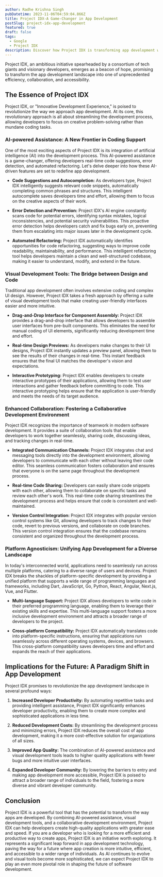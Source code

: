 ```yaml
---
author: Radhe Krishna Singh
pubDatetime: 2023-11-06T04:59:04.866Z
title: Project IDX-A Game-Changer in App Development
postSlug: project-idx-app-development
featured: true
draft: false
tags:
  - Google
  - Project IDX
description: Discover how Project IDX is transforming app development with AI-powered assistance and intuitive visual tools. Boost productivity, reduce costs, and create high-quality applications effortlessly. Explore the future of app development with Project IDX!
---
```


Project IDX, an ambitious initiative spearheaded by a consortium of tech giants and visionary developers, emerges as a beacon of hope, promising to transform the app development landscape into one of unprecedented efficiency, collaboration, and accessibility.

## The Essence of Project IDX

Project IDX, or "Innovative Development Experience," is poised to revolutionize the way we approach app development. At its core, this revolutionary approach is all about streamlining the development process, allowing developers to focus on creative problem-solving rather than mundane coding tasks.

### AI-powered Assistance: A New Frontier in Coding Support

One of the most exciting aspects of Project IDX is its integration of artificial intelligence (AI) into the development process. This AI-powered assistance is a game-changer, offering developers real-time code suggestions, error detection, and automated refactoring. Let's delve deeper into how these AI-driven features are set to redefine app development.

- **Code Suggestions and Autocompletion:** As developers type, Project IDX intelligently suggests relevant code snippets, automatically completing common phrases and structures. This intelligent autocomplete saves developers time and effort, allowing them to focus on the creative aspects of their work.

- **Error Detection and Prevention:** Project IDX's AI engine constantly scans code for potential errors, identifying syntax mistakes, logical inconsistencies, and potential security vulnerabilities. This proactive error detection helps developers catch and fix bugs early on, preventing them from escalating into major issues later in the development cycle.

- **Automated Refactoring:** Project IDX automatically identifies opportunities for code refactoring, suggesting ways to improve code readability, maintainability, and performance. This intelligent refactoring tool helps developers maintain a clean and well-structured codebase, making it easier to understand, modify, and extend in the future.

### Visual Development Tools: The Bridge between Design and Code

Traditional app development often involves extensive coding and complex UI design. However, Project IDX takes a fresh approach by offering a suite of visual development tools that make creating user-friendly interfaces easier and more intuitive.

- **Drag-and-Drop Interface for Component Assembly:** Project IDX provides a drag-and-drop interface that allows developers to assemble user interfaces from pre-built components. This eliminates the need for manual coding of UI elements, significantly reducing development time and effort.

- **Real-time Design Previews:** As developers make changes to their UI designs, Project IDX instantly updates a preview panel, allowing them to see the results of their changes in real-time. This instant feedback ensures that the final UI matches the developer's vision and expectations.

- **Interactive Prototyping:** Project IDX enables developers to create interactive prototypes of their applications, allowing them to test user interactions and gather feedback before committing to code. This interactive prototyping helps ensure that the application is user-friendly and meets the needs of its target audience.

### Enhanced Collaboration: Fostering a Collaborative Development Environment

Project IDX recognizes the importance of teamwork in modern software development. It provides a suite of collaboration tools that enable developers to work together seamlessly, sharing code, discussing ideas, and tracking changes in real-time.

- **Integrated Communication Channels:** Project IDX integrates chat and messaging tools directly into the development environment, allowing developers to communicate with each other without leaving their code editor. This seamless communication fosters collaboration and ensures that everyone is on the same page throughout the development process.

- **Real-time Code Sharing:** Developers can easily share code snippets with each other, allowing them to collaborate on specific tasks and review each other's work. This real-time code sharing streamlines the development process and helps ensure that code is consistent and well-maintained.

- **Version Control Integration:** Project IDX integrates with popular version control systems like Git, allowing developers to track changes to their code, revert to previous versions, and collaborate on code branches. This version control integration ensures that the codebase remains consistent and organized throughout the development process.

### Platform Agnosticism: Unifying App Development for a Diverse Landscape

In today's interconnected world, applications need to seamlessly run across multiple platforms, catering to a diverse range of users and devices. Project IDX breaks the shackles of platform-specific development by providing a unified platform that supports a wide range of programming languages and frameworks, including Dart, JavaScript, Go, Python, React, Angular, Next.js, Vue, and Flutter.

- **Multi-language Support:** Project IDX allows developers to write code in their preferred programming language, enabling them to leverage their existing skills and expertise. This multi-language support fosters a more inclusive development environment and attracts a broader range of developers to the project.

- **Cross-platform Compatibility:** Project IDX automatically translates code into platform-specific instructions, ensuring that applications run seamlessly across different operating systems, devices, and browsers. This cross-platform compatibility saves developers time and effort and expands the reach of their applications.

## Implications for the Future: A Paradigm Shift in App Development

Project IDX promises to revolutionize the app development landscape in several profound ways:

1. **Increased Developer Productivity:** By automating repetitive tasks and providing intelligent assistance, Project IDX significantly enhances developer productivity, enabling them to create more complex and sophisticated applications in less time.

2. **Reduced Development Costs:** By streamlining the development process and minimizing errors, Project IDX reduces the overall cost of app development, making it a more cost-effective solution for organizations of all sizes.

3. **Improved App Quality:** The combination of AI-powered assistance and visual development tools leads to higher quality applications with fewer bugs and more intuitive user interfaces.

4. **Expanded Developer Community:** By lowering the barriers to entry and making app development more accessible, Project IDX is poised to attract a broader range of individuals to the field, fostering a more diverse and vibrant developer community.

## Conclusion

Project IDX is a powerful tool that has the potential to transform the way apps are developed. By combining AI-powered assistance, visual development tools, and a collaborative development environment, Project IDX can help developers create high-quality applications with greater ease and speed. If you are a developer who is looking for a more efficient and productive way to create apps, Project IDX is an initiative worth exploring. It represents a significant leap forward in app development technology, paving the way for a future where app creation is more intuitive, efficient, and accessible to a wider range of individuals. As AI continues to evolve and visual tools become more sophisticated, we can expect Project IDX to play an even more pivotal role in shaping the future of software development.
